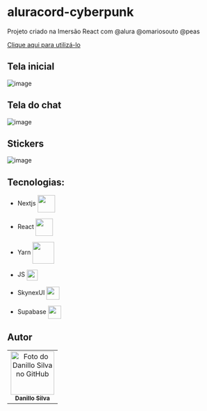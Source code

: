 # aluracord-cyberpunk
Projeto criado na Imersão React com @alura @omariosouto @peas

<a href="https://aluracord-cyberpunk-lillow.vercel.app/">Clique aqui para utilizá-lo</a> 

## Tela inicial
![image](https://user-images.githubusercontent.com/33943534/151734682-6b38be3d-b2b7-402c-915f-5fe36dbb5ff9.png)
## Tela do chat
![image](https://user-images.githubusercontent.com/33943534/151734703-b54492dd-d980-4f66-9ebb-1289a2d4b034.png)
## Stickers
![image](https://user-images.githubusercontent.com/33943534/151734724-839d058f-2fb7-4ec8-ba34-b43679afb14a.png)

## Tecnologias:

- Nextjs <img align="center" height="40" src="https://cdn.jsdelivr.net/gh/devicons/devicon/icons/nextjs/nextjs-line.svg">
 
- React <img align="center" height="40" src="https://cdn.jsdelivr.net/gh/devicons/devicon/icons/react/react-original-wordmark.svg">

- Yarn <img align="center" height="50" src="https://cdn.jsdelivr.net/gh/devicons/devicon/icons/yarn/yarn-original-wordmark.svg">
 
- JS  <img align="center" height="25" src="https://cdn.jsdelivr.net/gh/devicons/devicon/icons/javascript/javascript-original.svg">
 
- SkynexUI <img align="center" height="30" src="https://avatars.githubusercontent.com/u/32174276?v=4">
 
- Supabase <img align="center" height="30" src="https://avatars.githubusercontent.com/u/54469796?s=200&v=4">

## Autor
<table>
  <tr>
    <td align="center">
      <a href="#">
        <img src="https://avatars.githubusercontent.com/u/33943534?v=4" width="100px;" alt="Foto do Danillo Silva no GitHub"/><br>
        <sub>
          <b>Danillo Silva</b>
        </sub>
      </a>
    </td>
  </tr>
</table>
